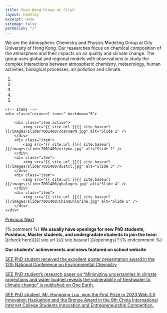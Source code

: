 ```yaml
---
title: Xuan Wang Group at CityU
layout: homelay
excerpt: Home
sitemap: false
permalink: "/"
---
```


We are the Atmospheric Chemistry and Physics Modeling Group at City University of Hong Kong. Our researches focus on chemical composition of the atmosphere and their impacts on air quality and climate change. The group uses global and regional models with observations to study the complex interactions between atmospheric chemistry, meteorology, human activities, biological processes, air pollution and climate. 


<div markdown="0" id="carousel" class="carousel slide" data-ride="carousel" data-interval="5000" data-pause="hover" >
    <!-- Menu -->
    <ol class="carousel-indicators">
        <li data-target="#carousel" data-slide-to="0" class="active"></li>
        <li data-target="#carousel" data-slide-to="1"></li>
        <li data-target="#carousel" data-slide-to="2"></li>
        <li data-target="#carousel" data-slide-to="3"></li>
        <li data-target="#carousel" data-slide-to="4"></li>
    </ol>

    <!-- Items -->
    <div class="carousel-inner" markdown="0">

        <div class="item active">
            <img src="{{ site.url }}{{ site.baseurl }}/images/slider7001400/coarsePM.jpg" alt="Slide 1" />
        </div>
        <div class="item">
            <img src="{{ site.url }}{{ site.baseurl }}/images/slider7001400/nitpho.jpg" alt="Slide 2" />
        </div>
        <div class="item">
            <img src="{{ site.url }}{{ site.baseurl }}/images/slider7001400/dustcl.jpg" alt="Slide 3" />
        </div>
        <div class="item">
            <img src="{{ site.url }}{{ site.baseurl }}/images/slider7001400/ghalogen.jpg" alt="Slide 4" />
        </div>
        <div class="item">
            <img src="{{ site.url }}{{ site.baseurl }}/images/slider7001400/ChinaChlorine.jpg" alt="Slide 5" />
        </div>
    </div>
  <a class="left carousel-control" href="#carousel" role="button" data-slide="prev">
    <span class="glyphicon glyphicon-chevron-left" aria-hidden="true"></span>
    <span class="sr-only">Previous</span>
  </a>
  <a class="right carousel-control" href="#carousel" role="button" data-slide="next">
    <span class="glyphicon glyphicon-chevron-right" aria-hidden="true"></span>
    <span class="sr-only">Next</span>
  </a>
</div>

{% comment %}
**We usually have openings for new PhD students, Postdocs, Master students, and undergradate students to join the team** [(check here)]({{ site.url }}{{ site.baseurl }}/openings) **!**
{% endcomment %}

**Our students' achievements and news featured on school website**

[SEE PhD student received the excellent poster presentation award in the 12th National Conference on Environmental Chemistry](https://www.cityu.edu.hk/see/outreach/news-center/see-phd-student-received-excellent-poster-presentation-award-12th-national)

[SEE PhD student’s research paper on “Minimizing uncertainties in climate projections and water budget reveals the vulnerability of freshwater to climate change” is published on One Earth.](https://www.cityu.edu.hk/see/outreach/news-center/see-phd-students-research-paper-minimizing-uncertainties-climate-projections)

[SEE PhD student, Mr. Hongqing Luo, won the First Prize in 2023 Web 3.0 Innovation Hackathon and the Bronze Award in the 9th China International Internet College Students Innovation and Entrepreneurship Competition.](https://www.cityu.edu.hk/see/outreach/news-center/see-phd-student-mr-hongqing-luo-won-first-prize-2023-web-30-innovation)
